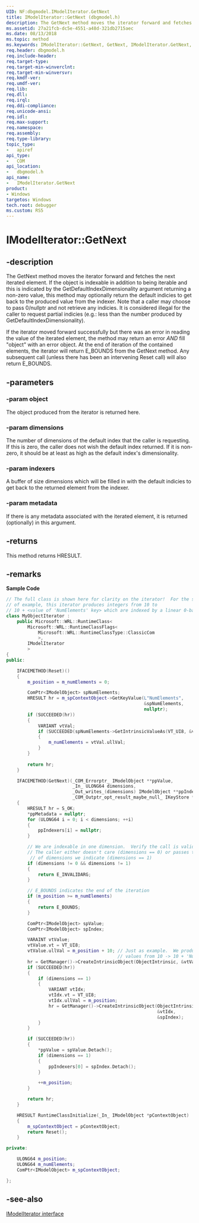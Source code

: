 ```yaml
---
UID: NF:dbgmodel.IModelIterator.GetNext
title: IModelIterator::GetNext (dbgmodel.h)
description: The GetNext method moves the iterator forward and fetches the next iterated element.
ms.assetid: 27a21fcb-dc5e-4551-a48d-321db2715aec
ms.date: 08/13/2018
ms.topic: method
ms.keywords: IModelIterator::GetNext, GetNext, IModelIterator.GetNext, IModelIterator::GetNext, IModelIterator.GetNext
req.header: dbgmodel.h
req.include-header:
req.target-type:
req.target-min-winverclnt:
req.target-min-winversvr:
req.kmdf-ver:
req.umdf-ver:
req.lib:
req.dll:
req.irql: 
req.ddi-compliance:
req.unicode-ansi:
req.idl:
req.max-support:
req.namespace:
req.assembly:
req.type-library: 
topic_type: 
-	apiref
api_type: 
-	COM
api_location: 
-	dbgmodel.h
api_name: 
-	IModelIterator.GetNext
product:
- Windows
targetos: Windows
tech.root: debugger
ms.custom: RS5
---
```


# IModelIterator::GetNext


## -description

The GetNext method moves the iterator forward and fetches the next iterated element. If the object is indexable in addition to being iterable and this is indicated by the GetDefaultIndexDimensionality argument returning a non-zero value, this method may optionally return the default indicies to get back to the produced value from the indexer. Note that a caller may choose to pass 0/nullptr and not retrieve any indicies. It is considered illegal for the caller to request partial indicies (e.g.: less than the number produced by GetDefaultIndexDimensionality). 

If the iterator moved forward successfully but there was an error in reading the value of the iterated element, the method may return an error *AND* fill "object" with an error object. 
At the end of iteration of the contained elements, the iterator will return E_BOUNDS from the GetNext method. Any subsequent call (unless there has been an intervening Reset call) will also return E_BOUNDS. 


## -parameters

### -param object
The object produced from the iterator is returned here.

### -param dimensions
The number of dimensions of the default index that the caller is requesting. If this is zero, the caller does not wish the default index returned. If it is non-zero, it should be at least as high as the default index's dimensionality.

### -param indexers
A buffer of size dimensions which will be filled in with the default indicies to get back to the returned element from the indexer.

### -param metadata
If there is any metadata associated with the iterated element, it is returned (optionally) in this argument.


## -returns
This method returns HRESULT.

## -remarks

**Sample Code**

```cpp
// The full class is shown here for clarity on the iterator!  For the sake 
// of example, this iterator produces integers from 10 to 
// 10 + <value of 'NumElements' key> which are indexed by a linear 0-based index.
class MyObjectIterator :
    public Microsoft::WRL::RuntimeClass<
        Microsoft::WRL::RuntimeClassFlags<
            Microsoft::WRL::RuntimeClassType::ClassicCom
            >,
        IModelIterator
        >
{
public:

    IFACEMETHOD(Reset)()
    {
        m_position = m_numElements = 0;

        ComPtr<IModelObject> spNumElements;
        HRESULT hr = m_spContextObject->GetKeyValue(L"NumElements", 
                                                    &spNumElements, 
                                                    nullptr);
        if (SUCCEEDED(hr))
        {
            VARIANT vtVal;
            if (SUCCEEDED(spNumElements->GetIntrinsicValueAs(VT_UI8, &vtVal)))
            {
                m_numElements = vtVal.ullVal;
            }
        }
    
        return hr;
    }

    IFACEMETHOD(GetNext)(_COM_Errorptr_ IModelObject **ppValue, 
                         _In_ ULONG64 dimensions, 
                         _Out_writes_(dimensions) IModelObject **ppIndexers,
                         _COM_Outptr_opt_result_maybe_null_ IKeyStore *ppMetadata)
    {
        HRESULT hr = S_OK;
        *ppMetadata = nullptr;
        for (ULONG64 i = 0; i < dimensions; ++i)
        {
            ppIndexers[i] = nullptr;
        }

        // We are indexable in one dimension.  Verify the call is valid.  
        // The caller either doesn't care (dimensions == 0) or passes the number 
         // of dimensions we indicate (dimensions == 1)
        if (dimensions != 0 && dimensions != 1)
        {
            return E_INVALIDARG; 
        }

        // E_BOUNDS indicates the end of the iteration
        if (m_position >= m_numElements)
        {
            return E_BOUNDS;
        }

        ComPtr<IModelObject> spValue; 
        ComPtr<IModelObject> spIndex;

        VARAINT vtValue;
        vtValue.vt = VT_UI8;
        vtValue.ullVal = m_position + 10; // Just as example.  We produce 
                                          // values from 10 -> 10 + 'NumElements'
        hr = GetManager()->CreateIntrinsicObject(ObjectIntrinsic, &vtValue, &spValue);
        if (SUCCEEDED(hr))
        {
            if (dimensions == 1)
            {
                VARIANT vtIdx;
                vtIdx.vt = VT_UI8;
                vtIdx.ullVal = m_position;
                hr = GetManager()->CreateIntrinsicObject(ObjectIntrinsic, 
                                                         &vtIdx, 
                                                         &spIndex);
            }
        }

        if (SUCCEEDED(hr))
        {
            *ppValue = spValue.Detach();
            if (dimensions == 1)
            {
                ppIndexers[0] = spIndex.Detach();
            }

            ++m_position;
        }

        return hr;
    }

    HRESULT RuntimeClassInitialize(_In_ IModelObject *pContextObject)
    {
        m_spContextObject = pContextObject;
        return Reset();
    }

private:

    ULONG64 m_position;
    ULONG64 m_numElements;
    ComPtr<IModelObject> m_spContextObject;

};
```


## -see-also

[IModelIterator interface](nn-dbgmodel-imodeliterator.md)
